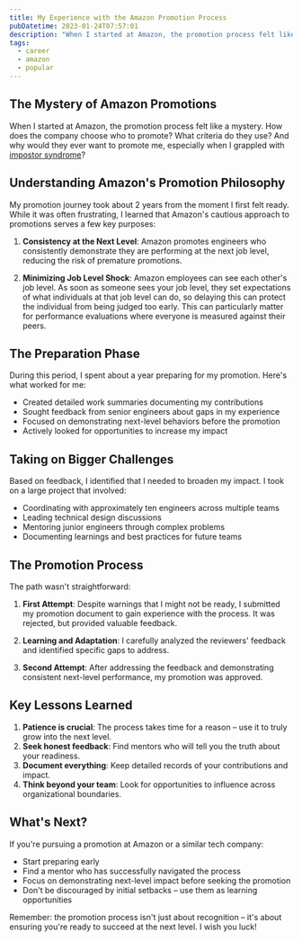 ```yaml
---
title: My Experience with the Amazon Promotion Process
pubDatetime: 2023-01-24T07:57:01
description: "When I started at Amazon, the promotion process felt like a mystery. Here's what I learned about why Amazon takes a cautious approach to promotions and how I navigated the two-year journey."
tags:
  - career
  - amazon
  - popular
---
```


## The Mystery of Amazon Promotions

When I started at Amazon, the promotion process felt like a mystery. How
does the company choose who to promote? What criteria do they use? And why
would they ever want to promote me, especially when I grappled with [impostor
syndrome](https://www.kevinlondon.com/2015/05/27/impostor-syndrome-and-me)?

## Understanding Amazon's Promotion Philosophy

My promotion journey took about 2 years from the moment I first felt ready.
While it was often frustrating, I learned that Amazon's cautious approach to
promotions serves a few key purposes:

1. **Consistency at the Next Level**: Amazon promotes engineers who consistently demonstrate
   they are performing at the next job level, reducing the risk of premature promotions.

2. **Minimizing Job Level Shock**: Amazon employees can see each other's job level. As soon as
   someone sees your job level, they set expectations of what individuals at that job level can do,
   so delaying this can protect the individual from being judged too early. This can particularly
   matter for performance evaluations where everyone is measured against their peers.

## The Preparation Phase

During this period, I spent about a year preparing for my promotion. Here's what worked for me:

- Created detailed work summaries documenting my contributions
- Sought feedback from senior engineers about gaps in my experience
- Focused on demonstrating next-level behaviors before the promotion
- Actively looked for opportunities to increase my impact

## Taking on Bigger Challenges

Based on feedback, I identified that I needed to broaden my impact. I took on a large project that involved:
- Coordinating with approximately ten engineers across multiple teams
- Leading technical design discussions
- Mentoring junior engineers through complex problems
- Documenting learnings and best practices for future teams

## The Promotion Process

The path wasn't straightforward:

1. **First Attempt**: Despite warnings that I might not be ready, I submitted my promotion document to gain experience with the process. It was rejected, but provided valuable feedback.

2. **Learning and Adaptation**: I carefully analyzed the reviewers' feedback and identified specific gaps to address.

3. **Second Attempt**: After addressing the feedback and demonstrating consistent next-level performance, my promotion was approved.

## Key Lessons Learned

1. **Patience is crucial**: The process takes time for a reason – use it to truly grow into the next level.
2. **Seek honest feedback**: Find mentors who will tell you the truth about your readiness.
3. **Document everything**: Keep detailed records of your contributions and impact.
4. **Think beyond your team**: Look for opportunities to influence across organizational boundaries.

## What's Next?

If you're pursuing a promotion at Amazon or a similar tech company:
- Start preparing early
- Find a mentor who has successfully navigated the process
- Focus on demonstrating next-level impact before seeking the promotion
- Don't be discouraged by initial setbacks – use them as learning opportunities

Remember: the promotion process isn't just about recognition – it's about ensuring you're ready to succeed at the next level. I wish you luck!
